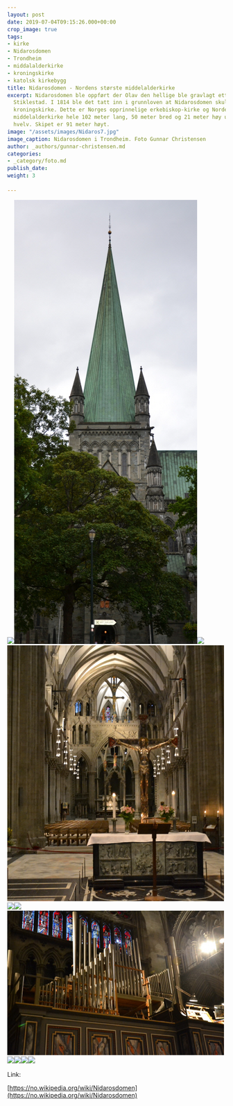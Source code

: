 ```yaml
---
layout: post
date: 2019-07-04T09:15:26.000+00:00
crop_image: true
tags:
- kirke
- Nidarosdomen
- Trondheim
- middalalderkirke
- kroningskirke
- katolsk kirkebygg
title: Nidarosdomen - Nordens største middelalderkirke
excerpt: Nidarosdomen ble oppført der Olav den hellige ble gravlagt etter slaget på
  Stiklestad. I 1814 ble det tatt inn i grunnloven at Nidarosdomen skulle være landets
  kroningskirke. Dette er Norges opprinnelige erkebiskop-kirke og Nordens største
  middelalderkirke hele 102 meter lang, 50 meter bred og 21 meter høy under skipets
  hvelv. Skipet er 91 meter høyt.
image: "/assets/images/Nidaros7.jpg"
image_caption: Nidarosdomen i Trondheim. Foto Gunnar Christensen
author: _authors/gunnar-christensen.md
categories:
- _category/foto.md
publish_date: 
weight: 3

---
```

![](https://wwww.helping.no/assets/images/Nidaros1.jpg)![](/assets/images/Nidaros1.jpg)![](https://wwww.helping.no/assets/images/Nidaros.jpg)![](/assets/images/Nidaros8.jpg)![](https://wwww.helping.no/assets/images/Nidaros8.jpg)![](https://wwww.helping.no/assets/images/Nidaros6.jpg)![](/assets/images/Nidaros5.jpg)![](https://wwww.helping.no/assets/images/Nidaros5.jpg)![](https://wwww.helping.no/assets/images/Nidaros2.jpg)![](https://wwww.helping.no/assets/images/Nidaros3.jpg)![](https://wwww.helping.no/assets/images/Nidaros4.jpg)

Link:

[https://no.wikipedia.org/wiki/Nidarosdomen](https://no.wikipedia.org/wiki/Nidarosdomen)